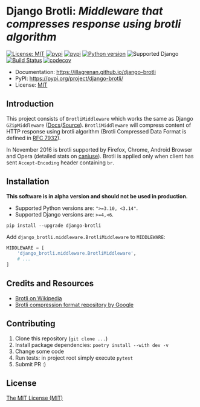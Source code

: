 # Django Brotli: *Middleware that compresses response using brotli algorithm*

[![License: MIT](https://img.shields.io/badge/license-MIT-green.svg)](https://opensource.org/licenses/MIT)
[![pypi](https://img.shields.io/badge/code%20style-The%20Ruff%20Formatter-000000.svg)](https://docs.astral.sh/ruff/formatter/)
[![pypi](https://img.shields.io/pypi/v/django-brotli.svg)](https://pypi.org/project/django-brotli/)
[![Python version](https://img.shields.io/pypi/pyversions/django-brotli.svg?logo=python&logoColor=white&label=python)](https://pypi.org/project/django-brotli/)
![Supported Django](https://img.shields.io/badge/django%20versions-%5E4.2%20||%20%5E5.0.3-blue.svg?logo=django&logoColor=white)
<br>
[![Build Status](https://github.com/illagrenan/django-brotli/actions/workflows/development.yml/badge.svg)](https://github.com/illagrenan/django-brotli/actions/workflows/development.yml)
[![codecov](https://codecov.io/gh/illagrenan/django-brotli/branch/main/graphs/badge.svg)](https://codecov.io/github/illagrenan/django-brotli)

* Documentation: <https://illagrenan.github.io/django-brotli>
* PyPI: <https://pypi.org/project/django-brotli/>
* License: [MIT](https://choosealicense.com/licenses/mit/)

## Introduction

This project consists of `BrotliMiddleware` which works the same as Django `GZipMiddleware` ([Docs](https://docs.djangoproject.com/en/dev/ref/middleware/#module-django.middleware.gzip)/[Source](https://github.com/django/django/blob/master/django/middleware/gzip.py#L10-L52)). `BrotliMiddleware` will compress content of HTTP response using brotli algorithm (Brotli Compressed Data Format is defined in [RFC 7932](https://www.ietf.org/rfc/rfc7932.txt)).

In November 2016 is brotli supported by Firefox, Chrome, Android Browser and Opera (detailed stats on [caniuse](http://caniuse.com/#search=brotli)). Brotli is applied only when client has sent `Accept-Encoding` header containing `br`.

## Installation

**This software is in alpha version and should not be used in production.**

- Supported Python versions are: `">=3.10, <3.14"`.
- Supported Django versions are: `>=4,<6`.

```shell
pip install --upgrade django-brotli
```

Add `django_brotli.middleware.BrotliMiddleware` to `MIDDLEWARE`:

```python
MIDDLEWARE = [
    'django_brotli.middleware.BrotliMiddleware',
    # ...
]
```

## Credits and Resources

- [Brotli on Wikipedia](https://en.wikipedia.org/wiki/Brotli)
- [Brotli compression format repository by Google](https://github.com/google/brotli)

## Contributing

1. Clone this repository (`git clone ...`)
2. Install package dependencies: `poetry install --with dev -v`
3. Change some code
4. Run tests: in project root simply execute `pytest`
5. Submit PR :)

## License

[The MIT License (MIT)](./LICENSE)
